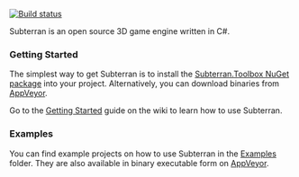 [![Build status](https://ci.appveyor.com/api/projects/status/08cu616f6j9m7n8r?svg=true)](https://ci.appveyor.com/project/LaylConway/subterran)

Subterran is an open source 3D game engine written in C#.

### Getting Started

The simplest way to get Subterran is to install the [Subterran.Toolbox NuGet package](https://www.nuget.org/packages/Subterran.Toolbox/) into your project. Alternatively, you can download binaries from [AppVeyor](https://ci.appveyor.com/project/LaylConway/subterran/build/artifacts).

Go to the [Getting Started](https://github.com/LaylConway/Subterran/wiki/Getting-Started) guide on the wiki to learn how to use Subterran.

### Examples

You can find example projects on how to use Subterran in the [Examples](https://github.com/LaylConway/Subterran/tree/develop/Examples) folder.
They are also available in binary executable form on [AppVeyor](https://ci.appveyor.com/project/LaylConway/subterran/build/artifacts).